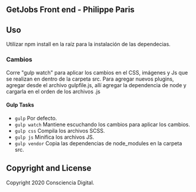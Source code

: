## GetJobs Front end - Philippe Paris

## Uso

Utilizar npm install en la raíz para la instalación de las dependecias.

### Cambios

Corre "gulp watch" para aplicar los cambios en el CSS, imágenes y Js que se realizan en dentro de la carpeta src.
Para agregar nuevos plugins, agregar desde el archivo gulpfile.js, allí agregar la dependencia de node y cargarla en el orden de los archivos .js

#### Gulp Tasks

- `gulp` Por defecto.
- `gulp watch` Mantiene escuchando los cambios para aplicar los cambios.
- `gulp css` Compila los archivos SCSS.
- `gulp js` Minifica los archivos JS.
- `gulp vendor` Copia las dependencias de node_modules en la carpeta src.

## Copyright and License

Copyright 2020 Consciencia Digital.
